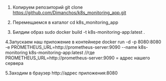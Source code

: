 1. Копируем репозиторий
   git clone https://github.com/Dimanchos/k8s_monitoring_app.git

2. Перемещаемся в каталог
   cd k8s_monitoring_app

3. Билдим образ
   sudo docker build -t k8s-monitoring-app:latest .

4.Запускаем наш приложение в контейнере
  docker run -d   -p 8080:8080   -e PROMETHEUS_URL=http://prometheus-server:9090   --name k8s-monitoring   k8s-monitoring-app:latest //где  PROMETHEUS_URL=http://prometheus-server:9090 = адрес нашего сервера

5.Заходим в браузер http://адрес приложения:8080
